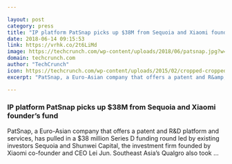 ```yaml
---

layout: post
category: press
title: "IP platform PatSnap picks up $38M from Sequoia and Xiaomi founder’s fund"
date: 2018-06-14 09:15:53
link: https://vrhk.co/2t6LiMd
image: https://techcrunch.com/wp-content/uploads/2018/06/patsnap.jpg?w=601
domain: techcrunch.com
author: "TechCrunch"
icon: https://techcrunch.com/wp-content/uploads/2015/02/cropped-cropped-favicon-gradient.png?w=180
excerpt: "PatSnap, a Euro-Asian company that offers a patent and R&amp;D platform and services, has pulled in a $38 million Series D funding round led by existing investors Sequoia and Shunwei Capital, the investment firm founded by Xiaomi co-founder and CEO Lei Jun. Southeast Asia’s Qualgro also took …"

---
```


### IP platform PatSnap picks up $38M from Sequoia and Xiaomi founder’s fund

PatSnap, a Euro-Asian company that offers a patent and R&amp;D platform and services, has pulled in a $38 million Series D funding round led by existing investors Sequoia and Shunwei Capital, the investment firm founded by Xiaomi co-founder and CEO Lei Jun. Southeast Asia’s Qualgro also took …